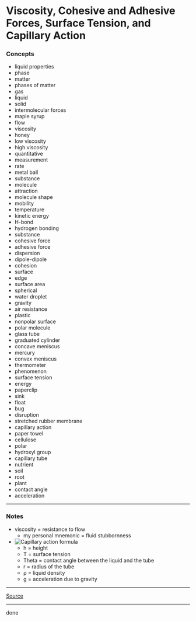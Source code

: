 # Viscosity, Cohesive and Adhesive Forces, Surface Tension, and Capillary Action

### Concepts

- liquid properties
- phase
- matter
- phases of matter
- gas
- liquid
- solid
- intermolecular forces
- maple syrup
- flow
- viscosity
- honey
- low viscosity
- high viscosity
- quantitative
- measurement
- rate
- metal ball
- substance
- molecule
- attraction
- molecule shape
- mobility
- temperature
- kinetic energy
- H-bond
- hydrogen bonding
- substance
- cohesive force
- adhesive force
- dispersion
- dipole-dipole
- cohesion
- surface
- edge
- surface area
- spherical
- water droplet
- gravity
- air resistance
- plastic
- nonpolar surface
- polar molecule
- glass tube
- graduated cylinder
- concave meniscus
- mercury
- convex meniscus
- thermometer
- phenomenon
- surface tension
- energy
- paperclip
- sink
- float
- bug
- disruption
- stretched rubber membrane
- capillary action
- paper towel
- cellulose
- polar
- hydroxyl group
- capillary tube
- nutrient
- soil
- root
- plant
- contact angle
- acceleration

---

### Notes

- viscosity = resistance to flow
    - my personal mnemonic = fluid stubbornness
- ![Capillary action formula](https://latex.codecogs.com/svg.latex?h=\frac{2Tcos(\theta)}{r\rho{g}})
    - h = height
    - T = surface tension
    - Theta = contact angle between the liquid and the tube
    - r = radius of the tube
    - ρ = liquid density
    - g = acceleration due to gravity

---

[Source](https://youtu.be/P_jQ1B9UwpU)

---

done
